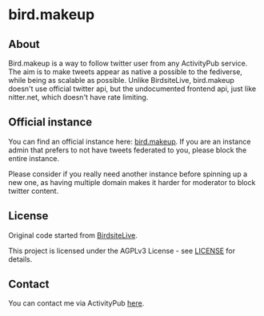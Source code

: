 # bird.makeup

## About

Bird.makeup is a way to follow twitter user from any ActivityPub service. The aim is to make tweets appear as native a possible to the fediverse, while being as scalable as possible. Unlike BirdsiteLive, bird.makeup doesn't use official twitter api, but the undocumented frontend api, just like nitter.net, which doesn't have rate limiting. 

## Official instance 

You can find an official instance here: [bird.makeup](https://bird.makeup). If you are an instance admin that prefers to not have tweets federated to you, please block the entire instance. 

Please consider if you really need another instance before spinning up a new one, as having multiple domain makes it harder for moderator to block twitter content. 

## License

Original code started from [BirdsiteLive](https://github.com/NicolasConstant/BirdsiteLive).

This project is licensed under the AGPLv3 License - see [LICENSE](https://git.sr.ht/~cloutier/bird.makeup/tree/master/item/LICENSE) for details.

## Contact

You can contact me via ActivityPub <a rel="me" href="https://social.librem.one/@vincent">here</a>.


